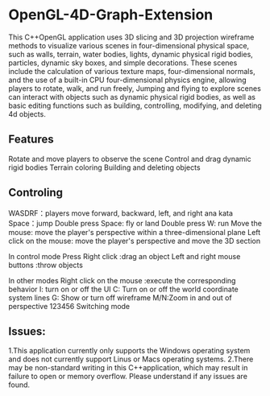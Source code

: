 # OpenGL-4D-Graph-Extension
  This C++OpenGL application uses 3D slicing and 3D projection wireframe methods to visualize various scenes in four-dimensional physical space, such as walls, terrain, water bodies, lights, dynamic physical rigid bodies, particles, dynamic sky boxes, and simple decorations. These scenes include the calculation of various texture maps, four-dimensional normals, and the use of a built-in CPU four-dimensional physics engine, allowing players to rotate, walk, and run freely, Jumping and flying to explore scenes can interact with objects such as dynamic physical rigid bodies, as well as basic editing functions such as building, controlling, modifying, and deleting 4d objects.

## Features
Rotate and move players to observe the scene
Control and drag dynamic rigid bodies
Terrain coloring
Building and deleting objects

## Controling
WASDRF：players move forward, backward, left, and right ana kata
Space：jump
Double press Space: fly or land
Double press W: run
Move the mouse: move the player's perspective within a three-dimensional plane
Left click on the mouse: move the player's perspective and move the 3D section

In control mode
Press Right click :drag an object
Left and right mouse buttons :throw objects

In other modes
Right click on the mouse :execute the corresponding behavior
I: turn on or off the UI
C: Turn on or off the world coordinate system lines
G: Show or turn off wireframe
M/N:Zoom in and out of perspective
123456 Switching mode

## Issues:
1.This application currently only supports the Windows operating system and does not currently support Linus or Macs operating systems.
2.There may be non-standard writing in this C++application, which may result in failure to open or memory overflow. Please understand if any issues are found.
